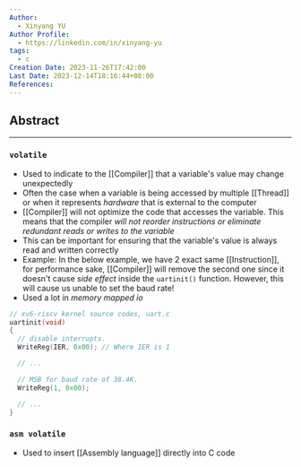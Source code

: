 ```yaml
---
Author:
  - Xinyang YU
Author Profile:
  - https://linkedin.com/in/xinyang-yu
tags:
  - c
Creation Date: 2023-11-26T17:42:00
Last Date: 2023-12-14T18:16:44+08:00
References:
---
```

## Abstract
---



### `volatile`
- Used to indicate to the [[Compiler]] that a variable's value may change unexpectedly
- Often the case when a variable is being accessed by multiple [[Thread]] or when it represents *hardware* that is external to the computer
- [[Compiler]] will not optimize the code that accesses the variable. This means that the compiler *will not reorder instructions or eliminate redundant reads or writes to the variable*
- This can be important for ensuring that the variable's value is always read and written correctly
- Example: In the below example, we have 2 exact same [[Instruction]], for performance sake, [[Compiler]] will remove the second one since it doesn't cause *side effect* inside the `uartinit()` function. However, this will cause us unable to set the baud rate!
- Used a lot in *memory mapped io*
```c
// xv6-riscv kernel source codes, uart.c
uartinit(void)
{
  // disable interrupts.
  WriteReg(IER, 0x00); // Where IER is 1

  // ...

  // MSB for baud rate of 38.4K.
  WriteReg(1, 0x00);

  // ...
}
```

### `asm volatile`
- Used to insert [[Assembly language]] directly into C code